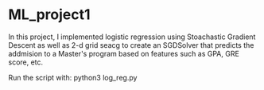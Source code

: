 # ML_project1


In this project, I implemented logistic regression using Stoachastic Gradient Descent as well as 2-d grid seacg to create an SGDSolver that predicts the addmision to a Master's program based on features such as GPA, GRE score, etc.


Run the script with: python3 log_reg.py
